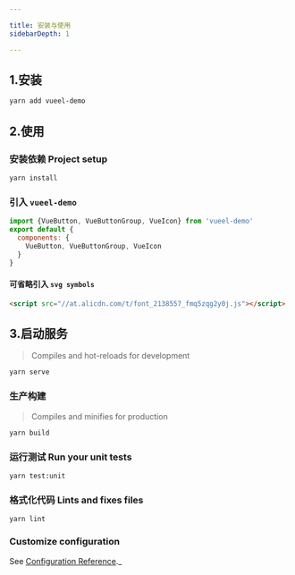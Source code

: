 ```yaml
---

title: 安装与使用
sidebarDepth: 1

---
```


## 1.安装

```sh
yarn add vueel-demo
```

## 2.使用

### 安装依赖 Project setup

```
yarn install
```

### 引入 `vueel-demo`

```js
import {VueButton, VueButtonGroup, VueIcon} from 'vueel-demo'
export default {
  components: {
    VueButton, VueButtonGroup, VueIcon
  }
}
```

#### 可省略引入 `svg symbols`

```html
<script src="//at.alicdn.com/t/font_2138557_fmq5zqg2y0j.js"></script>
```

## 3.启动服务

> Compiles and hot-reloads for development

```
yarn serve
```

### 生产构建

> Compiles and minifies for production

```
yarn build
```

### 运行测试 Run your unit tests

```
yarn test:unit
```

### 格式化代码 Lints and fixes files

```
yarn lint
```

### Customize configuration

See [Configuration Reference](https://cli.vuejs.org/config/)._
